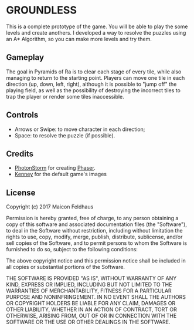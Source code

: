 # GROUNDLESS
This is a complete prototype of the game. You will be able to play the some levels and create anothers. I developed a way to resolve the puzzles using an A* Algorithm, so you can make more levels and try them.

## Gameplay
The goal in Pyramids of Ra is to clear each stage of every tile, while also managing to return to the starting point. Players can move one tile in each direction (up, down, left, right), although it is possible to "jump off" the playing field, as well as the possibility of destroying the incorrect tiles to trap the player or render some tiles inaccessible.

## Controls
+ Arrows or Swipe: to move character in each direction;
+ Space: to resolve the puzzle (if possible).

## Credits

+ [PhotonStorm](https://github.com/photonstorm/) for creating
  [Phaser](https://github.com/photonstorm/phaser).
+ [Kenney](http://kenney.nl/assets/sokoban) for the default game's images

## License
Copyright (c) 2017 Maicon Feldhaus

Permission is hereby granted, free of charge, to any person obtaining a copy of this software and associated documentation files (the "Software"), to deal in the Software without restriction, including without limitation the rights to use, copy, modify, merge, publish, distribute, sublicense, and/or sell copies of the Software, and to permit persons to whom the Software is furnished to do so, subject to the following conditions:

The above copyright notice and this permission notice shall be included in all copies or substantial portions of the Software.

THE SOFTWARE IS PROVIDED "AS IS", WITHOUT WARRANTY OF ANY KIND, EXPRESS OR IMPLIED, INCLUDING BUT NOT LIMITED TO THE WARRANTIES OF MERCHANTABILITY, FITNESS FOR A PARTICULAR PURPOSE AND NONINFRINGEMENT. IN NO EVENT SHALL THE AUTHORS OR COPYRIGHT HOLDERS BE LIABLE FOR ANY CLAIM, DAMAGES OR OTHER LIABILITY, WHETHER IN AN ACTION OF CONTRACT, TORT OR OTHERWISE, ARISING FROM, OUT OF OR IN CONNECTION WITH THE SOFTWARE OR THE USE OR OTHER DEALINGS IN THE SOFTWARE.
